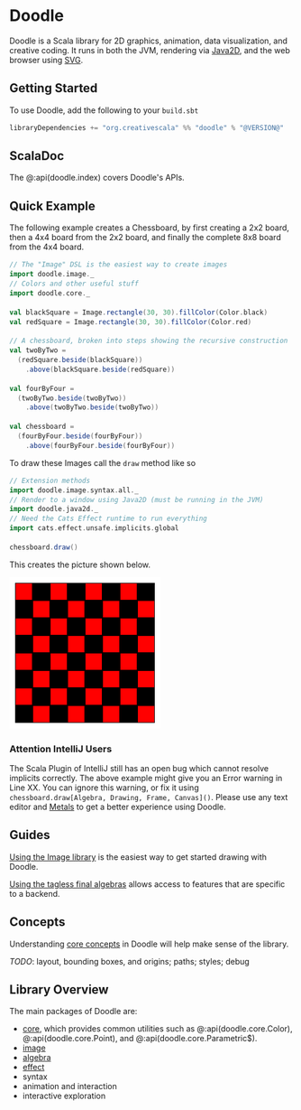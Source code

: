 # Doodle

Doodle is a Scala library for 2D graphics, animation, data visualization, and creative coding. It runs in both the JVM, rendering via [Java2D][java2d], and the web browser using [SVG][svg].


## Getting Started

To use Doodle, add the following to your `build.sbt`

```scala
libraryDependencies += "org.creativescala" %% "doodle" % "@VERSION@"
```


## ScalaDoc

The @:api(doodle.index) covers Doodle's APIs.


## Quick Example

The following example creates a Chessboard, by first creating a 2x2 board, then a 4x4 board from the 2x2 board, and finally the complete 8x8 board from the 4x4 board.


```scala mdoc:silent
// The "Image" DSL is the easiest way to create images
import doodle.image._
// Colors and other useful stuff
import doodle.core._

val blackSquare = Image.rectangle(30, 30).fillColor(Color.black)
val redSquare = Image.rectangle(30, 30).fillColor(Color.red)

// A chessboard, broken into steps showing the recursive construction
val twoByTwo =
  (redSquare.beside(blackSquare))
    .above(blackSquare.beside(redSquare))

val fourByFour =
  (twoByTwo.beside(twoByTwo))
    .above(twoByTwo.beside(twoByTwo))

val chessboard =
  (fourByFour.beside(fourByFour))
    .above(fourByFour.beside(fourByFour))
```

To draw these Images call the `draw` method like so


```scala
// Extension methods
import doodle.image.syntax.all._
// Render to a window using Java2D (must be running in the JVM)
import doodle.java2d._
// Need the Cats Effect runtime to run everything
import cats.effect.unsafe.implicits.global

chessboard.draw()
```

This creates the picture shown below.

![A picture of a red and black chessboard](chessboard.png)


### Attention IntelliJ Users

The Scala Plugin of IntelliJ still has an open bug which cannot resolve implicits correctly. The above example might give you an Error warning in Line XX. You can ignore this warning, or fix it using `chessboard.draw[Algebra, Drawing, Frame, Canvas]()`. Please use any text editor and [Metals](https://scalameta.org/metals/) to get a better experience using Doodle.


## Guides

[Using the Image library](image/README.md) is the easiest way to get started drawing with Doodle.

[Using the tagless final algebras](algebra/README.md) allows access to features that are specific to a backend.

## Concepts

Understanding [core concepts](concepts/README.md) in Doodle will help make sense of the library.

*TODO*: layout, bounding boxes, and origins; paths; styles; debug


## Library Overview

The main packages of Doodle are:

- [core](core/README.md), which provides common utilities such as @:api(doodle.core.Color), @:api(doodle.core.Point), and @:api(doodle.core.Parametric$).
- [image](image/README.md)
- [algebra](algebra/README.md)
- [effect](effect/README.md)
- syntax
- animation and interaction
- interactive exploration


[java2d]: https://en.wikipedia.org/wiki/Java_2D
[svg]: https://en.wikipedia.org/wiki/Scalable_Vector_Graphics
[expression-problem]: https://en.wikipedia.org/wiki/Expression_problem
